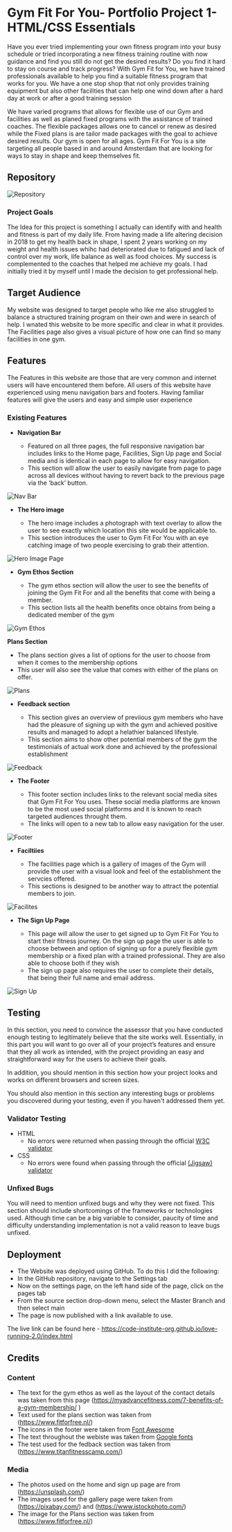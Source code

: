 # Gym Fit For You- Portfolio Project 1- HTML/CSS Essentials

Have you ever tried implementing your own fitness program into your busy schedule or tried incorporating a new fitness training routine with now guidance and find you still do not get the desired results? Do you find it hard to stay on course and track progress? With Gym Fit for You, we have trained professionals available to help you find a suitable fitness program that works for you. We have a one stop shop that not only provides training equipment but also other facilities that can help one wind down after a hard day at work or after a good training session

We have varied programs that allows for flexible use of our Gym and facilities as well as planed fixed programs with the assistance of trained coaches.
The flexible packages allows one to cancel or renew as desired while the Fixed plans is are tailor made packages with the goal to achieve desired results. 
Our gym is open for all ages. Gym Fit For You is a site targeting all people based in and around Amsterdam that are looking for ways to stay in shape and keep themselves fit.


## Repository 
![Repository](https://github.com/Ratiem/gym-fit-for-you)

### Project Goals
The Idea for this project is something I actually can identify with and health and fitness is part of my daily life. From having made a life altering decision in 2018
to get my health back in shape, I spent 2 years working on my weight and health issues whihc had deteriorated due to fatigued and lack of control over my work, life balance as well as food choices. My success is complemented to the coaches that helped me achieve my goals. I had initially tried it by myself until l made the decision to get professional help. 

## Target Audience
My website was designed to target people who like me also struggled to balance a structured training program on their own and were in search of help. I wnated this website to be more specific and clear in what it provides. The Facilities page also gives a visual picture of how one can find so many facilities in one gym.

## Features 

The Features in this website are those that are very common and internet users will have encountered them before. All users of this website have experienced using menu navigation bars and footers. Having familiar features will give the users and easy and simple user experience

### Existing Features

- __Navigation Bar__

  - Featured on all three pages, the full responsive navigation bar includes links to the Home page, Facilities, Sign Up page and Social media  and is identical in each 
    page to allow for easy navigation.
  - This section will allow the user to easily navigate from page to page across all devices without having to revert back to the previous page via the ‘back’ button. 

![Nav Bar](https://github.com/lucyrush/readme-template/blob/master/media/love_running_nav.png)

- __The Hero image__

  - The hero image includes a photograph with text overlay to allow the user to see exactly which location this site would be applicable to. 
  - This section introduces the user to Gym Fit For You with an eye catching image of two people exercising to grab their attention.

![Hero Image Page](https://github.com/lucyrush/readme-template/blob/master/media/love_running_landing.png)

- __Gym Ethos Section__

  - The gym ethos section will allow the user to see the benefits of joining the Gym Fit For and all the benefits that come with being a member. 
  - This section lists all the health benefits once obtains from being a dedicated member of the gym

![Gym Ethos](https://github.com/lucyrush/readme-template/blob/master/media/love_running_ethos.png)

 __Plans Section__

  - The plans section gives a list of options for the user to choose from when it comes to the membership options
  - This user will also see the value that comes with either of the plans on offer. 

![Plans](https://github.com/lucyrush/readme-template/blob/master/media/love_running_ethos.png)

- __Feedback section__

  - This section gives an overview of previious gym members who have had the pleasure of signing up with the gym and achieved positive results and managed to adopt a 
    helathier balanced lifestyle.
  - This section aims to show other potential members of the gym the testimonials of actual work done and achieved by the professional establishment

![Feedback](https://github.com/lucyrush/readme-template/blob/master/media/love_running_times.png)

- __The Footer__ 

  - This footer section includes links to the relevant social media sites that Gym Fit For You uses. These social media platforms are known to be the most used 
    social platforms and it is known to reach targeted audiences throught them. 
  - The links will open to a new tab to allow easy navigation for the user. 
  
  

![Footer](https://github.com/lucyrush/readme-template/blob/master/media/love_running_footer.png)

- __Faciltiies__

  - The facilities page which is a gallery of images of the Gym  will provide the user with a visual look and feel of the establishment the servcies offered. 
  - This sections is designed to be another way to attract the potential members to join. 

![Facilites](https://github.com/lucyrush/readme-template/blob/master/media/love_running_gallery.png)

- __The Sign Up Page__

  - This page will allow the user to get signed up to Gym Fit For You to start their fitness journey. On the sign up page the user is able to choose between and 
    option of signing up for a purely flexible gym membership or a fixed plan with a trained professional. They are also able to choose both if they wish
  - The sign up page also requires the user to complete their details, that being their full name and email address. 

![Sign Up](https://github.com/lucyrush/readme-template/blob/master/media/love_running_signup.png)


## Testing 

In this section, you need to convince the assessor that you have conducted enough testing to legitimately believe that the site works well. Essentially, in this part you will want to go over all of your project’s features and ensure that they all work as intended, with the project providing an easy and straightforward way for the users to achieve their goals.

In addition, you should mention in this section how your project looks and works on different browsers and screen sizes.

You should also mention in this section any interesting bugs or problems you discovered during your testing, even if you haven't addressed them yet.


### Validator Testing 

- HTML
  - No errors were returned when passing through the official [W3C validator](https://validator.w3.org/nu/?doc=https%3A%2F%2Fcode-institute-org.github.io%2Flove-running-2.0%2Findex.html)
- CSS
  - No errors were found when passing through the official [(Jigsaw) validator](https://jigsaw.w3.org/css-validator/validator?uri=https%3A%2F%2Fvalidator.w3.org%2Fnu%2F%3Fdoc%3Dhttps%253A%252F%252Fcode-institute-org.github.io%252Flove-running-2.0%252Findex.html&profile=css3svg&usermedium=all&warning=1&vextwarning=&lang=en#css)

### Unfixed Bugs

You will need to mention unfixed bugs and why they were not fixed. This section should include shortcomings of the frameworks or technologies used. Although time can be a big variable to consider, paucity of time and difficulty understanding implementation is not a valid reason to leave bugs unfixed. 

## Deployment

  - The Website was deployed using GitHub. To do this I did the following: 
  - In the GitHub repository, navigate to the Settings tab 
  - Now on the settings page, on the left hand side of the page, click on the pages tab
  - From the source section drop-down menu, select the Master Branch and then select main
  - The page is now published with a link available to use. 

The live link can be found here - https://code-institute-org.github.io/love-running-2.0/index.html 


## Credits 

### Content 

- The text for the gym ethos  as well as the layout of the contact details was taken from this page (https://myadvancefitness.com/7-benefits-of-a-gym-membership/ )
- Text used for the plans section was taken from (https://www.fitforfree.nl/)
- The icons in the footer were taken from [Font Awesome](https://fontawesome.com/)
- The text throughout the webiste was taken from [Google fonts](https://fonts.google.com/)
- The test used for the fedback section was taken from (https://www.titanfitnesscamp.com/)

### Media

- The photos used on the home and sign up page are from (https://unsplash.com/)
- The images used for the gallery page were taken from (https://pixabay.com/) and (https://www.istockphoto.com/)
- The image for the Plans section was taken from (https://www.fitforfree.nl/)


